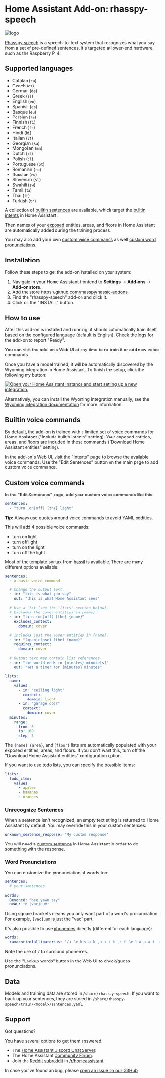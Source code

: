 # Home Assistant Add-on: rhasspy-speech

![logo](logo.png)

[Rhasspy speech](https://github.com/rhasspy/rhasspy-speech) is a speech-to-text system that recognizes what you say from a set of pre-defined sentences.
It's targeted at lower-end hardware, such as the Raspberry Pi 4.

## Supported languages

* Catalan (`ca`)
* Czech (`cz`)
* German (`de`)
* Greek (`el`)
* English (`en`)
* Spanish (`es`)
* Basque (`eu`)
* Persian (`fa`)
* Finnish (`fi`)
* French (`fr`)
* Hindi (`hi`)
* Italian (`it`)
* Georgian (`ka`)
* Mongolian (`mn`)
* Dutch (`nl`)
* Polish (`pl`)
* Portuguese (`pt`)
* Romanian (`ro`)
* Russian (`ru`)
* Slovenian (`sl`)
* Swahili (`sw`)
* Tamil (`ta`)
* Thai (`th`)
* Turkish (`tr`)

A collection of [builtin sentences](https://github.com/rhasspy/wyoming-rhasspy-speech/tree/master/wyoming_rhasspy_speech/sentences) are available, which target the [builtin intents](https://developers.home-assistant.io/docs/intent_builtin) in Home Assistant.

Then names of your [exposed](https://www.home-assistant.io/voice_control/voice_remote_expose_devices/) entities, areas, and floors in Home Assistant are automatically added during the training process.

You may also add your own [custom voice commands](#custom-voice-commands) as well [custom word pronunciations](#word-pronunciations).

## Installation

Follow these steps to get the add-on installed on your system:

1. Navigate in your Home Assistant frontend to **Settings** -> **Add-ons** -> **Add-on store**.
2. Add the store https://github.com/rhasspy/hassio-addons
2. Find the "rhasspy-speech" add-on and click it.
3. Click on the "INSTALL" button.

## How to use

After this add-on is installed and running, it should automatically train itself based on the configured language (default is English). Check the logs for the add-on to report "Ready".

You can visit the add-on's Web UI at any time to re-train it or add new voice commands.

Once you have a model trained, it will be automatically discovered by the
Wyoming integration in Home Assistant. To finish the setup, click the following
my button:

[![Open your Home Assistant instance and start setting up a new integration.](https://my.home-assistant.io/badges/config_flow_start.svg)](https://my.home-assistant.io/redirect/config_flow_start/?domain=wyoming)

Alternatively, you can install the Wyoming integration manually, see the
[Wyoming integration documentation](https://www.home-assistant.io/integrations/wyoming/)
for more information.

## Builtin voice commands

By default, the add-on is trained with a limited set of voice commands for Home Assistant ("Include builtin intents" setting). Your exposed entities, areas, and floors are included in these commands ("Download Home Assistant entities" setting).

In the add-on's Web UI, visit the "Intents" page to browse the available voice commands. Use the "Edit Sentences" button on the main page to add custom voice commands.

## Custom voice commands

In the "Edit Sentences" page, add your custom voice commands like this:

```yaml
sentences:
  - "turn (on|off) [the] light"
```

**Tip:** Always use quotes around voice commands to avoid YAML oddities.

This will add 4 possible voice commands:

* turn on light
* turn off light
* turn on the light
* turn off the light

Most of the template syntax from [hassil](https://github.com/home-assistant/hassil) is available. There are many different options available:

```yaml
sentences:
  - a basic voice command

  # Change the output text
  - in: "this is what you say"
    out: "this is what Home Assistant sees"
    
  # Use a list (see the 'lists' section below).
  # Excludes the cover entities in {name}.
  - in: "turn (on|off) [the] {name}"
    excludes_context:
      domain: cover
  
  # Includes just the cover entities in {name}.
  - in: "(open|close) [the] {name}"
    requires_context:
      domain: cover
      
  # Output text may contain list references
  - in: "the world ends in {minutes} minute[s]"
    out: "set a timer for {minutes} minutes"
  
lists:
  name:
    values:
      - in: "ceiling light"
        context:
          domain: light
      - in: "garage door"
        context:
          domain: cover
  minutes:
    range:
      from: 5
      to: 100
      step: 5
```

The `{name}`, `{area}`, and `{floor}` lists are automatically populated with your exposed entities, areas, and floors. If you don't want this, turn off the "Download Home Assistant entities" configuration option.

If you want to use todo lists, you can specify the possible items:

```yaml
lists:
  todo_item:
    values:
      - apples
      - bananas
      - oranges
```

### Unrecognize Sentences

When a sentence isn't recognized, an empty text string is returned to Home Assistant by default.
You may override this in your custom sentences:

```yaml
unknown_sentence_response: "My custom response"
```

You will need a [custom sentence](https://www.home-assistant.io/voice_control/custom_sentences/) in Home Assistant in order to do something with the response.

### Word Pronunciations

You can customize the pronunciation of words too:

```yaml
sentences:
  # your sentences
  
words:
  Beyoncé: "bee yawn say"
  HVAC: "h [vac]uum"
```

Using square brackets means you only want part of a word's pronunciation. For example, `[vac]uum` is just the "vac" part.

It's also possible to use [phonemes](https://www.ipachart.com/) directly (different for each language):

```yaml
words:
  raxacoricofallipatorius: "/ɹ ˈæ k s ə k ˌɔ ɹ ɪ k ˌɔ f ˈæ l ə p ə t ˈɔ ɹ i ə s/"
```

Note the use of `/` to surround phonemes.

Use the "Lookup words" button in the Web UI to check/guess pronunciations.

## Data

Models and training data are stored in `/share/rhasspy-speech`. If you want to back up your sentences, they are stored in `/share/rhasspy-speech/train/<model>/sentences.yaml`.

## Support

Got questions?

You have several options to get them answered:

- The [Home Assistant Discord Chat Server][discord].
- The Home Assistant [Community Forum][forum].
- Join the [Reddit subreddit][reddit] in [/r/homeassistant][reddit]

In case you've found an bug, please [open an issue on our GitHub][issue].

[discord]: https://discord.gg/c5DvZ4e
[forum]: https://community.home-assistant.io
[issue]: https://github.com/home-assistant/addons/issues
[reddit]: https://reddit.com/r/homeassistant
[repository]: https://github.com/rhasspy/hassio-addons
